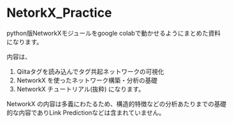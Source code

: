 # NetorkX_Practice
python版NetworkXモジュールをgoogle colabで動かせるようにまとめた資料になります。

内容は、
1. Qiitaタグを読み込んでタグ共起ネットワークの可視化
2. NetworkX を使ったネットワーク構築・分析の基礎
3. NetworkX チュートリアル(抜粋)
になります。

NetworkX の内容は多義にわたるため、構造的特徴などの分析あたりまでの基礎的な内容でありLink Predictionなどは含まれていません。
